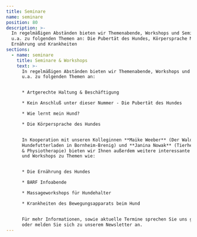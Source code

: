 ```yaml
---
title: Seminare
name: seminare
position: 80
description: >-
  In regelmäßigen Abständen bieten wir Themenabende, Workshops und Seminare
  u.a. zu folgenden Themen an: Die Pubertät des Hundes, Körpersprache Mensch-Hund, 
  Ernährung und Krankheiten
sections:
  - name: seminare
    title: Seminare & Workshops
    text: >-
      In regelmäßigen Abständen bieten wir Themenabende, Workshops und Seminare
      u.a. zu folgenden Themen an: 


      * Artgerechte Haltung & Beschäftigung

      * Kein Anschluß unter dieser Nummer - Die Pubertät des Hundes

      * Wie lernt mein Hund?

      * Die Körpersprache des Hundes


      In Kooperation mit unseren Kolleginnen **Maike Weeber** (Der Waldi -
      Hundefutterladen in Bornheim-Brenig) und **Janina Nowak** (Tierheilpraxis
      & Physiotherapie) bieten wir Ihnen außerdem weitere interessante Seminare
      und Workshops zu Themen wie:


      * Die Ernährung des Hundes

      * BARF Infoabende

      * Massageworkshops für Hundehalter

      * Krankheiten des Bewegungsapparats beim Hund


      Für mehr Informationen, sowie aktuelle Termine sprechen Sie uns gerne an
      oder melden Sie sich zu unserem Newsletter an.
---
```


